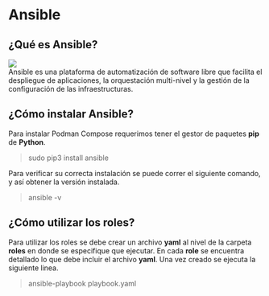 # Ansible
## ¿Qué es Ansible?
![](https://upload.wikimedia.org/wikipedia/commons/0/05/Ansible_Logo.png)  
Ansible es una plataforma de automatización de software libre que facilita el despliegue de aplicaciones, la orquestación multi-nivel y la gestión de la configuración de las infraestructuras.

## ¿Cómo instalar Ansible?
Para instalar Podman Compose requerimos tener el gestor de paquetes **pip** de **Python**.
> sudo pip3 install ansible

Para verificar su correcta instalación se puede correr el siguiente comando, y así obtener la versión instalada.
> ansible -v

## ¿Cómo utilizar los roles?
Para utilizar los roles se debe crear un archivo **yaml** al nivel de la carpeta **roles** en donde se especifique que ejecutar. En cada **role** se encuentra detallado lo que debe incluir el archivo **yaml**. Una vez creado se ejecuta la siguiente linea.
> ansible-playbook playbook.yaml
